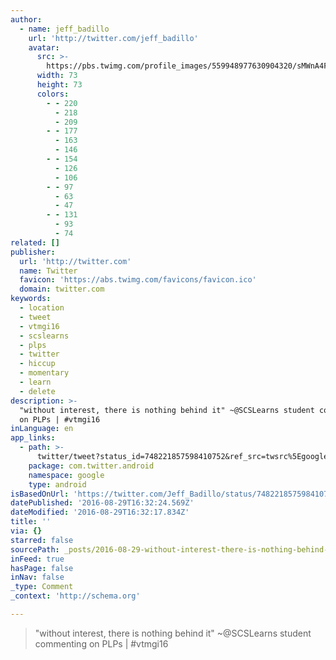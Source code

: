 ```yaml
---
author:
  - name: jeff_badillo
    url: 'http://twitter.com/jeff_badillo'
    avatar:
      src: >-
        https://pbs.twimg.com/profile_images/559948977630904320/sMWnA4Fc_bigger.jpeg
      width: 73
      height: 73
      colors:
        - - 220
          - 218
          - 209
        - - 177
          - 163
          - 146
        - - 154
          - 126
          - 106
        - - 97
          - 63
          - 47
        - - 131
          - 93
          - 74
related: []
publisher:
  url: 'http://twitter.com'
  name: Twitter
  favicon: 'https://abs.twimg.com/favicons/favicon.ico'
  domain: twitter.com
keywords:
  - location
  - tweet
  - vtmgi16
  - scslearns
  - plps
  - twitter
  - hiccup
  - momentary
  - learn
  - delete
description: >-
  "without interest, there is nothing behind it" ~@SCSLearns student commenting
  on PLPs | #vtmgi16
inLanguage: en
app_links:
  - path: >-
      twitter/tweet?status_id=748221857598410752&ref_src=twsrc%5Egoogle%7Ctwcamp%5Eandroidseo%7Ctwgr%5Estatus%7Ctwterm%5E748221857598410752
    package: com.twitter.android
    namespace: google
    type: android
isBasedOnUrl: 'https://twitter.com/Jeff_Badillo/status/748221857598410752'
datePublished: '2016-08-29T16:32:24.569Z'
dateModified: '2016-08-29T16:32:17.834Z'
title: ''
via: {}
starred: false
sourcePath: _posts/2016-08-29-without-interest-there-is-nothing-behind-it-scslearns-s.md
inFeed: true
hasPage: false
inNav: false
_type: Comment
_context: 'http://schema.org'

---
```

> "without interest, there is nothing behind it" ~@SCSLearns student commenting on PLPs | \#vtmgi16